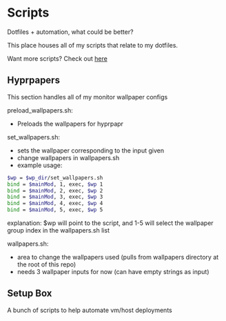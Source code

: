 # Scripts
Dotfiles + automation, what could be better?

This place houses all of my scripts that relate to my dotfiles. 

Want more scripts? Check out [here](https://github.com/Ryushe/scripts/)

## Hyprpapers
This section handles all of my monitor wallpaper configs

preload_wallpapers.sh:
- Preloads the wallpapers for hyprpapr

set_wallpapers.sh:
- sets the wallpaper corresponding to the input given
- change wallpapers in wallpapers.sh 
- example usage:
```bash
$wp = $wp_dir/set_wallpapers.sh
bind = $mainMod, 1, exec, $wp 1
bind = $mainMod, 2, exec, $wp 2
bind = $mainMod, 3, exec, $wp 3
bind = $mainMod, 4, exec, $wp 4
bind = $mainMod, 5, exec, $wp 5
```
explanation: $wp will point to the script, and 1-5 will select the wallpaper group index in the wallpapers.sh list

wallpapers.sh:
- area to change the wallpapers used (pulls from wallpapers directory at the root of this repo)
- needs 3 wallpaper inputs for now (can have empty strings as input)

## Setup Box 
A bunch of scripts to help automate vm/host deployments

